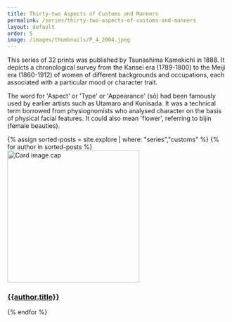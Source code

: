 ```yaml
---
title: Thirty-two Aspects of Customs and Manners
permalink: /series/thirty-two-aspects-of-customs-and-manners
layout: default
order: 5
image: /images/thumbnails/P_4_2004.jpeg
---
```

This series of 32 prints was published by Tsunashima Kamekichi in 1888. It depicts a chronological survey from the Kansei era (1789-1800) to the Meiji era (1860-1912) of women of different backgrounds and occupations, each associated with a particular mood or character trait.

The word for 'Aspect' or 'Type' or 'Appearance' (sô) had been famously used by earlier artists such as Utamaro and Kunisada. It was a technical term borrowed from physiognomists who analysed character on the basis of physical facial features. It could also mean 'flower', referring to bijin (female beauties).

<div class="row">
{% assign sorted-posts = site.explore | where: "series","customs" %}
{% for author in sorted-posts %}
<div class="col-md-4 mb-3">
  <div class="card h-100" >
    <a href="{{site.url}}{{site.baseurl}}{{ author.permalink }}" class="stretched-link">
      <img class="card-img-top" src="{{site.url}}{{site.baseurl}}{{author.image}}" alt="Card image cap" width="300" height="300"/>
    </a>
    <div class="card-body">
      <h3 class="lead mt-2">
        <a href="{{site.url}}{{site.baseurl}}{{ author.permalink }}" class="stretched-link">{{author.title}}</a>
      </h3>
    </div>
  </div>
</div>
{% endfor %}
</div>

